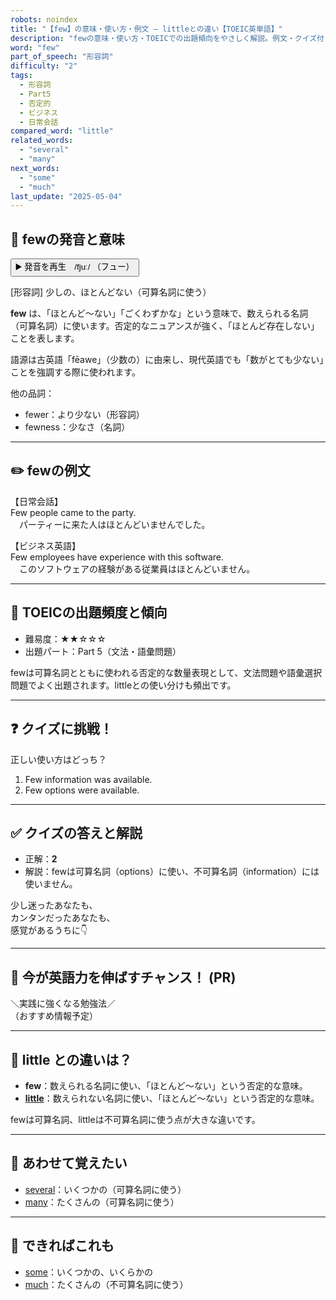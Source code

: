 ```yaml
---
robots: noindex
title: "【few】の意味・使い方・例文 ― littleとの違い【TOEIC英単語】"
description: "fewの意味・使い方・TOEICでの出題傾向をやさしく解説。例文・クイズ付きでlittleとの違いもわかりやすく学べます。"
word: "few"
part_of_speech: "形容詞"
difficulty: "2"
tags:
  - 形容詞
  - Part5
  - 否定的
  - ビジネス
  - 日常会話
compared_word: "little"
related_words:
  - "several"
  - "many"
next_words:
  - "some"
  - "much"
last_update: "2025-05-04"
---
```


## 🔰 fewの発音と意味

<button class="play-audio" onclick="playTTS('few')">
  <span class="play-audio-main">
    ▶️ 発音を再生　/fjuː/
  </span>
  <span class="play-audio-sub">
    （フュー）
  </span>
</button>

[形容詞] 少しの、ほとんどない（可算名詞に使う）

**few** は、「ほとんど～ない」「ごくわずかな」という意味で、数えられる名詞（可算名詞）に使います。否定的なニュアンスが強く、「ほとんど存在しない」ことを表します。

語源は古英語「fēawe」（少数の）に由来し、現代英語でも「数がとても少ない」ことを強調する際に使われます。

他の品詞：  
- fewer：より少ない（形容詞）
- fewness：少なさ（名詞）

---

## ✏️ fewの例文

【日常会話】  
Few people came to the party.  
　パーティーに来た人はほとんどいませんでした。

【ビジネス英語】  
Few employees have experience with this software.  
　このソフトウェアの経験がある従業員はほとんどいません。

---

## 🎯 TOEICの出題頻度と傾向

- 難易度：★★☆☆☆
- 出題パート：Part 5（文法・語彙問題）

fewは可算名詞とともに使われる否定的な数量表現として、文法問題や語彙選択問題でよく出題されます。littleとの使い分けも頻出です。

---

## ❓ クイズに挑戦！

正しい使い方はどっち？

1. Few information was available.  
2. Few options were available.

---

## ✅ クイズの答えと解説

- 正解：**2**
- 解説：fewは可算名詞（options）に使い、不可算名詞（information）には使いません。

少し迷ったあなたも、  
カンタンだったあなたも、  
感覚があるうちに👇️

---

## 🚀 今が英語力を伸ばすチャンス！ (PR)

<div class="info-center">
＼実践に強くなる勉強法／<br>  
（おすすめ情報予定）
</div>

---

## 🤔  little との違いは？

- **few**：数えられる名詞に使い、「ほとんど～ない」という否定的な意味。
- **[little](/word/little/)**：数えられない名詞に使い、「ほとんど～ない」という否定的な意味。

fewは可算名詞、littleは不可算名詞に使う点が大きな違いです。

---

## 🧩 あわせて覚えたい

- [several](/word/several/)：いくつかの（可算名詞に使う）
- [many](/word/many/)：たくさんの（可算名詞に使う）

---

## 📖 できればこれも

- [some](/word/some/)：いくつかの、いくらかの
- [much](/word/much/)：たくさんの（不可算名詞に使う）

<!-- cvid: aid25_bid46 -->
